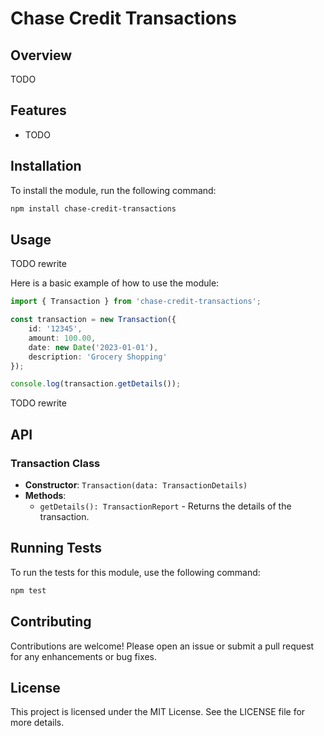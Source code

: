 # Chase Credit Transactions

## Overview
TODO

## Features
- TODO

## Installation
To install the module, run the following command:

```bash
npm install chase-credit-transactions
```

## Usage

TODO rewrite

Here is a basic example of how to use the module:

```typescript
import { Transaction } from 'chase-credit-transactions';

const transaction = new Transaction({
    id: '12345',
    amount: 100.00,
    date: new Date('2023-01-01'),
    description: 'Grocery Shopping'
});

console.log(transaction.getDetails());
```
 
TODO rewrite

## API
### Transaction Class
- **Constructor**: `Transaction(data: TransactionDetails)`
- **Methods**:
  - `getDetails(): TransactionReport` - Returns the details of the transaction.

## Running Tests
To run the tests for this module, use the following command:

```bash
npm test
```

## Contributing
Contributions are welcome! Please open an issue or submit a pull request for any enhancements or bug fixes.

## License
This project is licensed under the MIT License. See the LICENSE file for more details.
